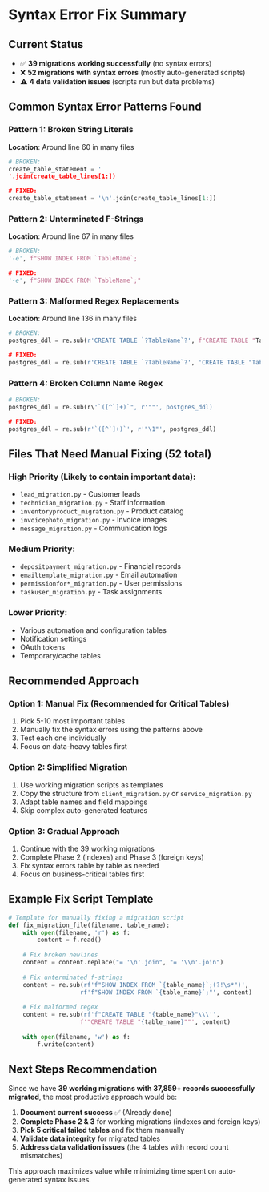 # Syntax Error Fix Summary

## Current Status
- ✅ **39 migrations working successfully** (no syntax errors)
- ❌ **52 migrations with syntax errors** (mostly auto-generated scripts)
- ⚠️ **4 data validation issues** (scripts run but data problems)

## Common Syntax Error Patterns Found

### Pattern 1: Broken String Literals
**Location**: Around line 60 in many files
```python
# BROKEN:
create_table_statement = '
'.join(create_table_lines[1:])

# FIXED:
create_table_statement = '\n'.join(create_table_lines[1:])
```

### Pattern 2: Unterminated F-Strings  
**Location**: Around line 67 in many files
```python
# BROKEN:
'-e', f"SHOW INDEX FROM `TableName`;

# FIXED:
'-e', f"SHOW INDEX FROM `TableName`;"
```

### Pattern 3: Malformed Regex Replacements
**Location**: Around line 136 in many files  
```python
# BROKEN:
postgres_ddl = re.sub(r'CREATE TABLE `?TableName`?', f"CREATE TABLE "TableName"\', postgres_ddl)

# FIXED:
postgres_ddl = re.sub(r'CREATE TABLE `?TableName`?', 'CREATE TABLE "TableName"', postgres_ddl)
```

### Pattern 4: Broken Column Name Regex
```python
# BROKEN:
postgres_ddl = re.sub(r\'`([^`]+)`", r'""', postgres_ddl)

# FIXED:
postgres_ddl = re.sub(r'`([^`]+)`', r'"\1"', postgres_ddl)
```

## Files That Need Manual Fixing (52 total)

### High Priority (Likely to contain important data):
- `lead_migration.py` - Customer leads
- `technician_migration.py` - Staff information  
- `inventoryproduct_migration.py` - Product catalog
- `invoicephoto_migration.py` - Invoice images
- `message_migration.py` - Communication logs

### Medium Priority:
- `depositpayment_migration.py` - Financial records
- `emailtemplate_migration.py` - Email automation
- `permissionfor*_migration.py` - User permissions
- `taskuser_migration.py` - Task assignments

### Lower Priority:
- Various automation and configuration tables
- Notification settings
- OAuth tokens
- Temporary/cache tables

## Recommended Approach

### Option 1: Manual Fix (Recommended for Critical Tables)
1. Pick 5-10 most important tables
2. Manually fix the syntax errors using the patterns above
3. Test each one individually
4. Focus on data-heavy tables first

### Option 2: Simplified Migration
1. Use working migration scripts as templates
2. Copy the structure from `client_migration.py` or `service_migration.py`
3. Adapt table names and field mappings
4. Skip complex auto-generated features

### Option 3: Gradual Approach
1. Continue with the 39 working migrations
2. Complete Phase 2 (indexes) and Phase 3 (foreign keys)
3. Fix syntax errors table by table as needed
4. Focus on business-critical tables first

## Example Fix Script Template

```python
# Template for manually fixing a migration script
def fix_migration_file(filename, table_name):
    with open(filename, 'r') as f:
        content = f.read()
    
    # Fix broken newlines
    content = content.replace("= '\n'.join", "= '\\n'.join")
    
    # Fix unterminated f-strings
    content = re.sub(rf'f"SHOW INDEX FROM `{table_name}`;(?!\s*")', 
                    rf'f"SHOW INDEX FROM `{table_name}`;"', content)
    
    # Fix malformed regex
    content = re.sub(rf'f"CREATE TABLE "{table_name}"\\\'', 
                    f'"CREATE TABLE "{table_name}""', content)
    
    with open(filename, 'w') as f:
        f.write(content)
```

## Next Steps Recommendation

Since we have **39 working migrations with 37,859+ records successfully migrated**, the most productive approach would be:

1. **Document current success** ✅ (Already done)
2. **Complete Phase 2 & 3** for working migrations (indexes and foreign keys)
3. **Pick 5 critical failed tables** and fix them manually
4. **Validate data integrity** for migrated tables
5. **Address data validation issues** (the 4 tables with record count mismatches)

This approach maximizes value while minimizing time spent on auto-generated syntax issues.

